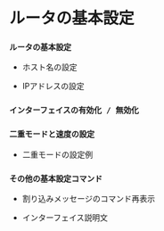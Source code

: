 # ルータの基本設定

### `ルータの基本設定`

- ホスト名の設定

- IPアドレスの設定


### `インターフェイスの有効化 / 無効化`


### `二重モードと速度の設定`

- 二重モードの設定例

### `その他の基本設定コマンド`

- 割り込みメッセージのコマンド再表示

- インターフェイス説明文
